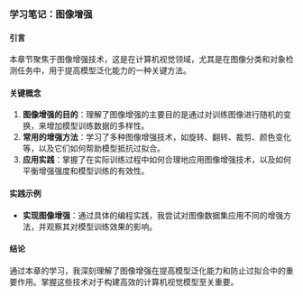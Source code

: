### 学习笔记：图像增强

#### 引言
本章节聚焦于图像增强技术，这是在计算机视觉领域，尤其是在图像分类和对象检测任务中，用于提高模型泛化能力的一种关键方法。

#### 关键概念
1. **图像增强的目的**：理解了图像增强的主要目的是通过对训练图像进行随机的变换，来增加模型训练数据的多样性。
2. **常用的增强方法**：学习了多种图像增强技术，如旋转、翻转、裁剪、颜色变化等，以及它们如何帮助模型抵抗过拟合。
3. **应用实践**：掌握了在实际训练过程中如何合理地应用图像增强技术，以及如何平衡增强强度和模型训练的有效性。

#### 实践示例
- **实现图像增强**：通过具体的编程实践，我尝试对图像数据集应用不同的增强方法，并观察其对模型训练效果的影响。

#### 结论
通过本章的学习，我深刻理解了图像增强在提高模型泛化能力和防止过拟合中的重要作用。掌握这些技术对于构建高效的计算机视觉模型至关重要。